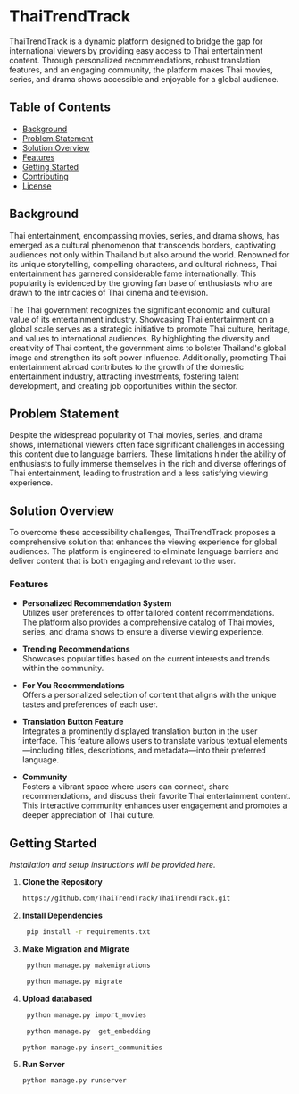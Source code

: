 # ThaiTrendTrack

ThaiTrendTrack is a dynamic platform designed to bridge the gap for international viewers by providing easy access to Thai entertainment content. Through personalized recommendations, robust translation features, and an engaging community, the platform makes Thai movies, series, and drama shows accessible and enjoyable for a global audience.

## Table of Contents
- [Background](#background)
- [Problem Statement](#problem-statement)
- [Solution Overview](#solution-overview)
- [Features](#features)
- [Getting Started](#getting-started)
- [Contributing](#contributing)
- [License](#license)

## Background

Thai entertainment, encompassing movies, series, and drama shows, has emerged as a cultural phenomenon that transcends borders, captivating audiences not only within Thailand but also around the world. Renowned for its unique storytelling, compelling characters, and cultural richness, Thai entertainment has garnered considerable fame internationally. This popularity is evidenced by the growing fan base of enthusiasts who are drawn to the intricacies of Thai cinema and television.

The Thai government recognizes the significant economic and cultural value of its entertainment industry. Showcasing Thai entertainment on a global scale serves as a strategic initiative to promote Thai culture, heritage, and values to international audiences. By highlighting the diversity and creativity of Thai content, the government aims to bolster Thailand's global image and strengthen its soft power influence. Additionally, promoting Thai entertainment abroad contributes to the growth of the domestic entertainment industry, attracting investments, fostering talent development, and creating job opportunities within the sector.

## Problem Statement

Despite the widespread popularity of Thai movies, series, and drama shows, international viewers often face significant challenges in accessing this content due to language barriers. These limitations hinder the ability of enthusiasts to fully immerse themselves in the rich and diverse offerings of Thai entertainment, leading to frustration and a less satisfying viewing experience.

## Solution Overview

To overcome these accessibility challenges, ThaiTrendTrack proposes a comprehensive solution that enhances the viewing experience for global audiences. The platform is engineered to eliminate language barriers and deliver content that is both engaging and relevant to the user.

### Features

- **Personalized Recommendation System**  
  Utilizes user preferences to offer tailored content recommendations. The platform also provides a comprehensive catalog of Thai movies, series, and drama shows to ensure a diverse viewing experience.

- **Trending Recommendations**  
  Showcases popular titles based on the current interests and trends within the community.

- **For You Recommendations**  
  Offers a personalized selection of content that aligns with the unique tastes and preferences of each user.

- **Translation Button Feature**  
  Integrates a prominently displayed translation button in the user interface. This feature allows users to translate various textual elements—including titles, descriptions, and metadata—into their preferred language.

- **Community**  
  Fosters a vibrant space where users can connect, share recommendations, and discuss their favorite Thai entertainment content. This interactive community enhances user engagement and promotes a deeper appreciation of Thai culture.

## Getting Started

*Installation and setup instructions will be provided here.*

1. **Clone the Repository**
   ```bash
   https://github.com/ThaiTrendTrack/ThaiTrendTrack.git
    ```

2. **Install Dependencies**
   ```bash
    pip install -r requirements.txt
    ```
   
3. **Make Migration and Migrate**
   ```bash
    python manage.py makemigrations
    ```
   ```bash
    python manage.py migrate
    ```
   
4. **Upload databased**
   ```bash
    python manage.py import_movies
    ```
   ```bash
    python manage.py  get_embedding
    ```
    ```bash
    python manage.py insert_communities
    ```

5. **Run Server**
    ```bash
    python manage.py runserver
   ```